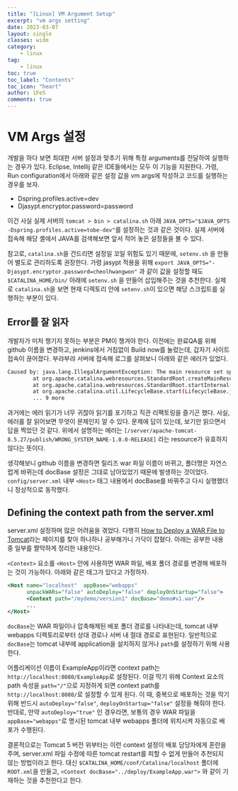 ```yaml
---
title: "[Linux] VM Argument Setup"
excerpt: "vm args setting"
date: 2023-03-07
layout: single
classes: wide
category:
    - linux
tag:
    - linux
toc: true
toc_label: "Contents"
toc_icon: "heart"
author: 1FeS
comments: true
---
```


# VM Args 설정

개발을 하다 보면 최대한 서버 설정과 맞추기 위해 특정 arguments를 전달하여 실행하는 경우가 있다. Eclipse, Intellij 같은 IDE들에서는 모두 이 기능을 지원한다. 가령, Run configuration에서 아래와 같은 설정 값을 vm args에 작성하고 코드를 실행하는 경우를 보자.

- Dspring.profiles.active=dev
- Djasypt.encryptor.password=password

이건 사실 실제 서버의 `tomcat > bin > catalina.sh` 아래 `JAVA_OPTS="$JAVA_OPTS -Dspring.profiles.active=tobe-dev"`를 설정하는 것과 같은 것이다. 실제 서버에 접속해 해당 셸에서 JAVA를 검색해보면 앞서 적어 놓은 설정들을 볼 수 있다. 

참고로, `catalina.sh`을 건드리면 설정일 꼬일 위험도 있기 때문에, `setenv.sh` 을 만들어 별도로 관리하도록 권장한다. 가령 jasypt 적용을 위해 `export JAVA_OPTS="-Djasypt.encryptor.password=cheolhwangwon"` 과 같이 값을 설정할 때도 `$CATALINA_HOME/bin/` 아래에 `setenv.sh` 을 만들어 삽입해주는 것을 추천한다. 실제로 `catalina.sh`을 보면 현재 디렉토리 안에 `setenv.sh`이 있으면 해당 스크립트를 실행하는 부분이 있다.

## Error를 잘 읽자

개발자가 미처 챙기지 못하는 부분은 PM이 챙겨야 한다. 이전에는 완료QA를 위해 github 이름을 변경하고, jenkins에서 거침없이 Build now를 눌렀는데, 갑자기 사이트 접속이 끊어졌다. 부랴부랴 서버에 접속해 로그를 살펴보니 아래와 같은 에러가 있었다.

```sh
Caused by: java.lang.IllegalArgumentException: The main resource set specified [/server/apache-tomcat-8.5.27/publish/WRONG_SYSTEM_NAME-1.0.0-RELEASE] is not valid
        at org.apache.catalina.webresources.StandardRoot.createMainResourceSet(StandardRoot.java:749)
        at org.apache.catalina.webresources.StandardRoot.startInternal(StandardRoot.java:706)
        at org.apache.catalina.util.LifecycleBase.start(LifecycleBase.java:150)
        ... 9 more
```

과거에는 에러 읽기가 너무 귀찮아 읽기를 포기하고 직관 리팩토링을 즐기곤 했다. 사실, 에러를 잘 읽어보면 무엇이 문제인지 알 수 있다. 문제에 답이 있는데, 보기만 읽으면서 답을 찍었던 것 같다. 위에서 설명하는 에러는 `[/server/apache-tomcat-8.5.27/publish/WRONG_SYSTEM_NAME-1.0.0-RELEASE]` 라는 resource가 유효하지 않다는 뜻이다.

생각해보니 github 이름을 변경하면 릴리즈 war 파일 이름이 바뀌고, 폴더명은 자연스럽게 바뀌는데 docBase 설정은 그대로 남아있었기 때문에 발생하는 것이었다. `config/server.xml` 내부 `<Host>` 태그 내용에서 docBase를 바꿔주고 다시 실행했더니 정상적으로 동작했다.

## Defining the context path from the server.xml

server.xml 설정하며 많은 어려움을 겪었다. 다행히 [How to Deploy a WAR File to Tomcat](https://www.baeldung.com/tomcat-deploy-war)라는 페이지를 찾아 하나하나 공부해가니 가닥이 잡혔다. 아래는 공부한 내용 중 일부를 짤막하게 정리한 내용인다.

`<Context>` 요소를 `<Host>` 안에 사용하면 WAR 파일, 배포 폴더 경로를 변경해 배포하는 것이 가능하다. 아래와 같은 태그가 있다고 가정하자.

```xml
<Host name="localhost"  appBase="webapps"
      unpackWARs="false" autoDeploy="false" deployOnStartup="false">
      <Context path="/mydemo/version1" docBase="demo#v1.war"/>
      ...
</Host>
```

`docBase`는 WAR 파일이나 압축해제된 배포 폴더 경로를 나타내는데, tomcat 내부 webapps 디렉토리로부터 상대 경로나 서버 내 절대 경로로 표현된다. 일반적으로 `docBase`는 tomcat 내부에 application을 설치하지 않거나 `path`를 설정하기 위해 사용한다.

어플리케이션 이름이 ExampleApp이라면 context path는 `http://localhost:8080/ExampleApp`로 설정된다. 이걸 막기 위해 Context 요소의 path 속성을 `path="/"`으로 지정하게 되면 context path를 `http://localhost:8080/`로 설정할 수 있게 된다. 이 때, 중복으로 배포하는 것을 막기 위해 반드시 `autoDeploy="false"`, `deployOnStartup="false"` 설정을 해줘야 한다. 반대로, 만약 `autoDeploy="true"` 인 경우라면, 보통의 경우 WAR 파일을 `appBase="webapps"`로 명시된 tomcat 내부 webapps 폴더에 위치시켜 자동으로 배포가 수행된다.

결론적으로는 Tomcat 5 버전 위부터는 이런 context 설정이 배포 담당자에게 혼란을 주며, server.xml 파일 수정에 따른 tomcat restart를 피할 수 없게 만들어 추천되지 않는 방법이라고 한다. 대신 `$CATALINA_HOME/conf/Catalina/localhost` 폴더에 `ROOT.xml`을 만들고, `<Context docBase="../deploy/ExampleApp.war">` 와 같이 기재하는 것을 추천한다고 한다.

